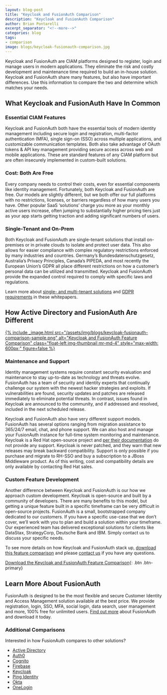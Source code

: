 ```yaml
---
layout: blog-post
title: "Keycloak and FusionAuth Comparison"
description: "Keycloak and FusionAuth Comparison"
author: Brian Pontarelli
excerpt_separator: "<!--more-->"
categories: blog
tags:
- comparison
image: blogs/keycloak-fusionauth-comparison.jpg
---
```


Keycloak and FusionAuth are CIAM platforms designed to register, login and manage users in modern applications. They eliminate the risk and costly development and maintenance time required to build an in-house solution. Keycloak and FusionAuth share many features, but also have important differences. Use this information to compare the two and determine which matches your needs.

<!--more-->

## What Keycloak and FusionAuth Have In Common

### Essential CIAM Features
Keycloak and FusionAuth both have the essential tools of modern identity management including secure login and registration, multi-factor authentication (MFA), single sign-on (SSO) across multiple applications, and customizable communication templates. Both also take advantage of OAuth tokens & API key management providing secure access across web and mobile applications. These are standard features of any CIAM platform but are often insecurely implemented in custom-built solutions.

### Cost: Both Are Free
Every company needs to control their costs, even for essential components like identity management. Fortunately, both Keycloak and FusionAuth are free. Our models are slightly different, but we both offer our full platforms with no restrictions, licenses, or barriers regardless of how many users you have. Other popular SaaS ‘solutions’ charge you more as your monthly active users increase, often jumping to substantially higher pricing tiers just as your app starts getting traction and adding significant numbers of users.

### Single-Tenant and On-Prem
Both Keycloak and FusionAuth are single-tenant solutions that install on-premises or in private clouds to isolate and protect user data. This also allows for easier compliance with complex regulatory restrictions enforced by many industries and countries. Germany’s Bundesdatenschutzgesetz, Australia’s Privacy Principles, Canada’s PIPEDA, and most recently the European Union’s GDPR all place different restrictions on how a customer’s personal data can be utilized and transmitted. Keycloak and FusionAuth provide the expanded control required to comply with specific laws and regulations.

Learn more about [single- and multi-tenant solutions](/blog/2018/12/03/single-tenant-vs-multi-tenant) and [GDPR requirements](/blog/2019/01/29/white-paper-developers-guide-gdpr) in these whitepapers.

## How Active Directory and FusionAuth Are Different

[{% include _image.html src="/assets/img/blogs/keycloak-fusionauth-comparison-sample.png" alt="Keycloak and FusionAuth Feature Comparison" class="float-left img-thumbnail mr-md-4" style="max-width: 600px;" figure=false %}](/resources/fusionauth-vs-keycloak.pdf "Download the Keycloak and FusionAuth Feature Comparison")

### Maintenance and Support

Identity management systems require constant security evaluation and maintenance to stay up-to-date as technology and threats evolve. FusionAuth has a team of security and identity experts that continually challenge our system with the newest hacker strategies and exploits. If vulnerabilities are found, security updates and patches are released immediately to eliminate potential threats. In contrast, issues found in Keycloak are announced to the community, and if addressed and resolved, included in the next scheduled release.

Keycloak and FusionAuth also have very different support models. FusionAuth has several options ranging from migration assistance to 365/24/7 email, chat, and phone support. We can also host and manage your FusionAuth instance for full-time system monitoring and maintenance. Keycloak is a Red Hat open-source project and [per their documentation](https://www.keycloak.org/support.html "Jump to Keycloak documentation") do not provide any support. Keycloak is never patched, and they warn that new releases may break backward compatibility. Support is only possible if you purchase and migrate to RH-SSO and buy a subscription to a JBoss Middleware product. As of this writing, cost and compatibility details are only available by contacting Red Hat sales.

### Custom Feature Development
Another difference between Keycloak and FusionAuth is our how we approach custom development. Keycloak is open-source and built by a community of developers. There are many benefits to this model, but getting a unique feature built in a specific timeframe can be very difficult in open-source projects. FusionAuth is a small, bootstrapped company dedicated to our customers. If you have a specific use-case that we don’t cover, we’ll work with you to plan and build a solution within your timeframe. Our experienced team has delivered exceptional solutions for clients like DataStax, StrategyCorp, Deutsche Bank and IBM. Simply contact us to discuss your specific needs.

To see more details on how Keycloak and FusionAuth stack up, [download this feature comparison](/resources/fusionauth-vs-keycloak.pdf "Keycloak and FusionAuth Feature Comparison") and please [contact us](/contact "Contact Us") if you have any questions.

[Download the Keycloak and FusionAuth Feature Comparison](/resources/fusionauth-vs-keycloak.pdf "Keycloak and FusionAuth Feature Comparison"){: .btn .btn-primary}

## Learn More About FusionAuth
FusionAuth is designed to be the most flexible and secure Customer Identity and Access Management solution available at the best price. We provide registration, login, SSO, MFA, social login, data search, user management and more, 100% free for unlimited users. [Find out more](/ "FusionAuth Home") about FusionAuth and download it today.

### Additional Comparisons

Interested in how FusionAuth compares to other solutions?
- [Active Directory](/blog/2018/09/14/active-directory-and-passport-ciam-comparison "Active Directory and FusionAuth")
- [Auth0](/blog/2018/10/19/auth0-and-fusionauth-a-tale-of-two-solutions "Auth0 and FusionAuth")
- [Cognito](/blog/2018/09/18/amazon-cognito-and-fusionauth-comparison "Amazon Cognito and FusionAuth")
- [Firebase](/blog/2018/10/02/firebase-and-fusionauth-ciam-comparison "Firebase and FusionAuth")
- [Keycloak](/blog/2018/10/12/keycloak-fusionauth-comparison "Keycloak and FusionAuth")
- [Ping Identity](/blog/2018/10/08/quick-comparison-ping-identity-and-fusionauth "Ping Identity and FusionAuth")
- [Okta](/blog/2018/10/16/8-things-to-know-about-okta-and-fusionauth "Okta and FusionAuth")
- [OneLogin](/blog/2018/10/12/onelogin-and-fusionauth "OneLogin and FusionAuth")
